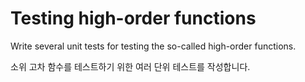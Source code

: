 # Testing high-order functions

Write several unit tests for testing the so-called high-order functions.

소위 고차 함수를 테스트하기 위한 여러 단위 테스트를 작성합니다.
